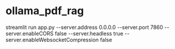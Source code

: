 # ollama_pdf_rag

streamlit run app.py --server.address 0.0.0.0 --server.port 7860 --server.enableCORS false --server.headless true --server.enableWebsocketCompression false